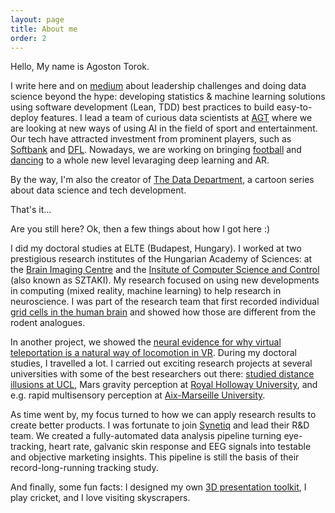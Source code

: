 ```yaml
---
layout: page
title: About me
order: 2
---
```



Hello, My name is Agoston Torok. 

I write here and on [medium](https://medium.com/@torokagoston) about leadership challenges and doing data science beyond the hype: developing statistics & machine learning solutions using software development (Lean, TDD) best practices to build easy-to-deploy features. I lead a team of curious data scientists at [AGT](https://www.youtube.com/watch?v=vataVq9gY_o) where we are looking at new ways of using AI in the field of sport and entertainment. Our tech have attracted investment from prominent players, such as [Softbank](https://techcrunch.com/2018/10/02/heed-softbank/) and [DFL](https://www.dfl.de/en/news/next-step-of-dfl-for-equity-investment-strategy-dfl-acquires-shares-in-movez-a-mobile-app-start-up-for-ball-games-and-football-skills-evaluation/). Nowadays, we are working on bringing [football](https://perfectplay.com/) and [dancing](https://www.woah.ai/) to a whole new level levaraging deep learning and AR. 

By the way, I'm also the creator of [The Data Department](https://www.instagram.com/the.data.department/), a cartoon series about data science and tech development. 

That's it... 

Are you still here? Ok, then a few things about how I got here :)

I did my doctoral studies at ELTE (Budapest, Hungary). I worked at two prestigious research institutes of the Hungarian Academy of Sciences: at the [Brain Imaging Centre](http://www.ttk.hu/akk/en/) and the [Insitute of Computer Science and Control](https://www.sztaki.hu/innovacio/hirek/mesterseges-intelligencia-nem-kell-felni-meg) (also known as SZTAKI). My research focused on using new developments in computing (mixed reality, machine learning) to help research in neuroscience. I was part of the research team that first recorded individual [grid cells in the human brain](https://www.pnas.org/content/114/17/E3516) and showed how those are different from the rodent analogues. 

In another project, we showed the [neural evidence for why virtual teleportation is a natural way of locomotion in VR](https://www.sciencedirect.com/science/article/abs/pii/S0304394018308164?via%3Dihub). During my doctoral studies, I travelled a lot. I carried out exciting research projects at several universities with some of the best researchers out there: [studied distance illusions at UCL](https://journals.plos.org/plosone/article?id=10.1371/journal.pone.0169990), Mars gravity perception at [Royal Holloway University](https://vemerhul1.wixsite.com/vemerhul/people), and e.g. rapid multisensory perception at [Aix-Marseille University](http://crvm.ism.univ-amu.fr/actualites_realite_virtuelle_3.html).

As time went by, my focus turned to how we can apply research results to create better products. I was fortunate to join [Synetiq](https://www.youtube.com/watch?v=3Nl8Y2y2jgk) and lead their R&D team. We created a fully-automated data analysis pipeline turning eye-tracking, heart rate, galvanic skin response and EEG signals into testable and objective marketing insights. This pipeline is still the basis of their record-long-running tracking study. 

And finally, some fun facts: I designed my own [3D presentation toolkit](https://github.com/agostontorok/slides-of-loci), I play cricket, and I love visiting skyscrapers.
